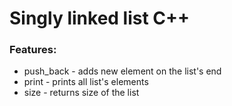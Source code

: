 # <h1>Singly linked list C++</h1>

<h3>Features:</h3>
<ul>
<li>push_back - adds new element on the list's end</li>
<li>print - prints all list's elements</li>
<li>size - returns size of the list</li>
</ul>
